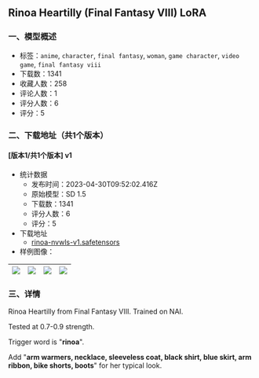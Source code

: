 ## Rinoa Heartilly (Final Fantasy VIII) LoRA
### 一、模型概述

- 标签：`anime`, `character`, `final fantasy`, `woman`, `game character`, `video game`, `final fantasy viii`
- 下载数：1341
- 收藏人数：258
- 评论人数：1
- 评分人数：6
- 评分：5

### 二、下载地址（共1个版本）

#### [版本1/共1个版本] v1

- 统计数据
  - 发布时间：2023-04-30T09:52:02.416Z
  - 原始模型：SD 1.5
  - 下载数：1341
  - 评分人数：6
  - 评分：5
- 下载地址
  - [rinoa-nvwls-v1.safetensors](https://civitai.com/api/download/models/58796)
- 样例图像：

| <img src="https://image.civitai.com/xG1nkqKTMzGDvpLrqFT7WA/055b3b28-66c8-4b26-fd32-c3ff80606800/width=450/640626.jpeg" /> | <img src="https://image.civitai.com/xG1nkqKTMzGDvpLrqFT7WA/fe301dae-13d6-4a78-b420-011d9d51ad00/width=450/640625.jpeg" /> | <img src="https://image.civitai.com/xG1nkqKTMzGDvpLrqFT7WA/e4f3525c-4c42-433d-1811-071abf0b7d00/width=450/640629.jpeg" /> | <img src="https://image.civitai.com/xG1nkqKTMzGDvpLrqFT7WA/4c525e88-67f1-4d73-e183-da3157886200/width=450/640627.jpeg" /> |
| ---- | ---- | ---- | ---- |


### 三、详情
<p>Rinoa Heartilly from Final Fantasy VIII. Trained on NAI.</p><p>Tested at 0.7-0.9 strength.</p><p></p><p>Trigger word is "<strong>rinoa</strong>".</p><p>Add "<strong>arm warmers, necklace, sleeveless coat, black shirt, blue skirt, arm ribbon, bike shorts, boots</strong>" for her typical look.</p><p></p>